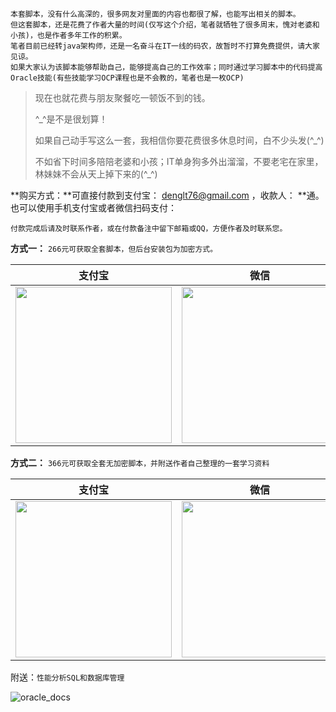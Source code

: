 ```
本套脚本，没有什么高深的，很多网友对里面的内容也都很了解，也能写出相关的脚本。
但这套脚本，还是花费了作者大量的时间(仅写这个介绍，笔者就牺牲了很多周末，愧对老婆和小孩)，也是作者多年工作的积累。
笔者目前已经转java架构师，还是一名奋斗在IT一线的码农，故暂时不打算免费提供，请大家见谅。
如果大家认为该脚本能够帮助自己，能够提高自己的工作效率；同时通过学习脚本中的代码提高Oracle技能(有些技能学习OCP课程也是不会教的，笔者也是一枚OCP)
```

> 现在也就花费与朋友聚餐吃一顿饭不到的钱。
>
> ^_^是不是很划算！
>
> 如果自己动手写这么一套，我相信你要花费很多休息时间，白不少头发(^_^)
>
> 不如省下时间多陪陪老婆和小孩；IT单身狗多外出溜溜，不要老宅在家里，林妹妹不会从天上掉下来的(^_^)

**购买方式：**可直接付款到支付宝： denglt76@gmail.com ，收款人： **通。也可以使用手机支付宝或者微信扫码支付：

```
付款完成后请及时联系作者，或在付款备注中留下邮箱或QQ，方便作者及时联系您。
```

**方式一：** `266元可获取全套脚本，但后台安装包为加密方式。`

|                         支付宝                         |                         微信                          | PayPal                                                                                                                               |
| :----------------------------------------------------: | :---------------------------------------------------: | ------------------------------------------------------------------------------------------------------------------------------------ |
| <img src="https://user-images.githubusercontent.com/22925098/197696566-61477743-a6e8-4b29-8fc7-735d39c8b97a.png" width="250px"/> | <img src="https://user-images.githubusercontent.com/22925098/197696658-2a293c7a-15bb-47c0-9e9c-10bc2a764861.png" width="250px"/> | <a href='https://www.paypal.me/denglt/55' target='_blank'>![z](https://www.paypalobjects.com/webstatic/i/logo/rebrand/ppcom.svg)</a> |

**方式二：** `366元可获取全套无加密脚本，并附送作者自己整理的一套学习资料`

|                         支付宝                         |                          微信                          | PayPal                                                                                                                              |
| :----------------------------------------------------: | :----------------------------------------------------: | ----------------------------------------------------------------------------------------------------------------------------------- |
| <img src="https://user-images.githubusercontent.com/22925098/197696597-7f7572e2-f419-4c01-a7fe-35dc05950fd0.png" width="250px"/> | <img src="https://user-images.githubusercontent.com/22925098/197696699-58d9ff98-a31b-4a67-bf94-87f5af8f81d1.png" width="250px" /> | <a href='https://www.paypal.me/denglt/70' target='_blank'>![](https://www.paypalobjects.com/webstatic/i/logo/rebrand/ppcom.svg)</a> |

附送：`性能分析SQL和数据库管理`

![oracle_docs](https://user-images.githubusercontent.com/22925098/197696754-10202bb1-ba5c-488b-8fb5-c7e46f94ad36.png)
